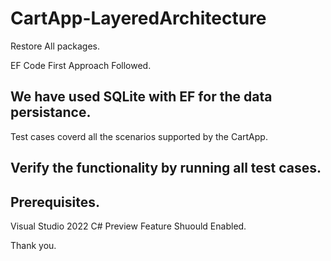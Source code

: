 # CartApp-LayeredArchitecture

Restore All packages.

EF Code First Approach Followed.

## We have used SQLite with EF for the data persistance.
Test cases coverd all the scenarios supported by the CartApp.

## Verify the functionality by running all test cases.

## Prerequisites.
Visual Studio 2022 
C# Preview Feature Shuould Enabled.


Thank you.

